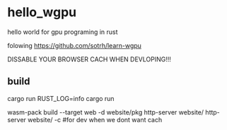 # hello_wgpu
hello world for gpu programing in rust

folowing https://github.com/sotrh/learn-wgpu 

DISSABLE YOUR BROWSER CACH WHEN DEVLOPING!!!

## build
cargo run
RUST_LOG=info cargo run


wasm-pack build --target web -d website/pkg
http-server website/
http-server website/ -c #for dev when we dont want cach